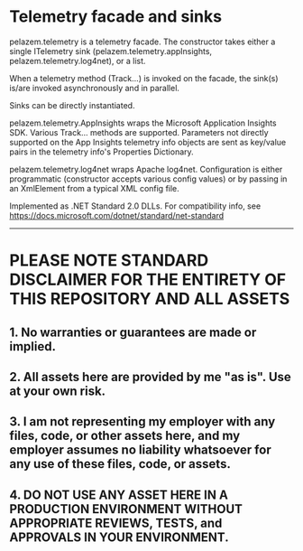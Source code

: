 # Telemetry facade and sinks

pelazem.telemetry is a telemetry facade. The constructor takes either a single ITelemetry sink (pelazem.telemetry.appInsights, pelazem.telemetry.log4net), or a list.

When a telemetry method (Track...) is invoked on the facade, the sink(s) is/are invoked asynchronously and in parallel.

Sinks can be directly instantiated.

pelazem.telemetry.AppInsights wraps the Microsoft Application Insights SDK. Various Track... methods are supported. Parameters not directly supported on the App Insights telemetry info objects are sent as key/value pairs in the telemetry info's Properties Dictionary.

pelazem.telemetry.log4net wraps Apache log4net. Configuration is either programmatic (constructor accepts various config values) or by passing in an XmlElement from a typical XML config file.

Implemented as .NET Standard 2.0 DLLs. For compatibility info, see https://docs.microsoft.com/dotnet/standard/net-standard

---

# PLEASE NOTE STANDARD DISCLAIMER FOR THE ENTIRETY OF THIS REPOSITORY AND ALL ASSETS
## 1. No warranties or guarantees are made or implied.
## 2. All assets here are provided by me "as is". Use at your own risk.
## 3. I am not representing my employer with any files, code, or other assets here, and my employer assumes no liability whatsoever for any use of these files, code, or assets.
## 4. DO NOT USE ANY ASSET HERE IN A PRODUCTION ENVIRONMENT WITHOUT APPROPRIATE REVIEWS, TESTS, and APPROVALS IN YOUR ENVIRONMENT.
